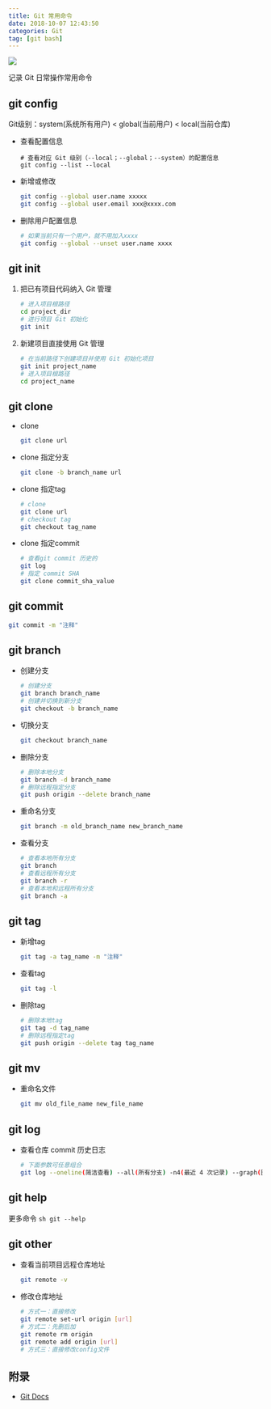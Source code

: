 ```yaml
---
title: Git 常用命令 
date: 2018-10-07 12:43:50
categories: Git
tag: [git bash]
---
```


![](https://res.cloudinary.com/incoder/image/upload/v1586250215/blog/git.png)

<!-- more -->

记录 Git 日常操作常用命令

## git config
Git级别：system(系统所有用户) < global(当前用户) < local(当前仓库)
* 查看配置信息
    ```
    # 查看对应 Git 级别（--local；--global；--system）的配置信息
    git config --list --local
    ```

* 新增或修改
    ```sh
    git config --global user.name xxxxx
    git config --global user.email xxx@xxxx.com
    ```
* 删除用户配置信息
    ```sh
    # 如果当前只有一个用户，就不用加入xxxx
    git config --global --unset user.name xxxx
    ```

## git init
1. 把已有项目代码纳入 Git 管理
    ```sh
    # 进入项目根路径
    cd project_dir
    # 进行项目 Git 初始化
    git init
    ```
2. 新建项目直接使用 Git 管理
    ```sh
    # 在当前路径下创建项目并使用 Git 初始化项目
    git init project_name
    # 进入项目根路径
    cd project_name
    ```

## git clone
* clone 
    ```sh
    git clone url
    ```
* clone 指定分支
    ```sh
    git clone -b branch_name url
    ```
* clone 指定tag
    ```sh
    # clone 
    git clone url
    # checkout tag
    git checkout tag_name
    ```
* clone 指定commit
    ```sh
    # 查看git commit 历史的
    git log
    # 指定 commit SHA
    git clone commit_sha_value
    ```

## git commit

```sh
git commit -m "注释"
```

## git branch
* 创建分支
    ```sh
    # 创建分支
    git branch branch_name
    # 创建并切换到新分支
    git checkout -b branch_name
    ```
* 切换分支
    ```sh
    git checkout branch_name
    ```
* 删除分支
    ```sh
    # 删除本地分支
    git branch -d branch_name
    # 删除远程指定分支
    git push origin --delete branch_name
    ```
* 重命名分支
    ```sh
    git branch -m old_branch_name new_branch_name
    ```
* 查看分支
    ```sh
    # 查看本地所有分支
    git branch
    # 查看远程所有分支
    git branch -r
    # 查看本地和远程所有分支
    git branch -a
    ```

## git tag
* 新增tag
    ```sh
    git tag -a tag_name -m "注释"
    ```
* 查看tag
    ```sh
    git tag -l
    ```
* 删除tag
    ```sh
    # 删除本地tag
    git tag -d tag_name
    # 删除远程指定tag
    git push origin --delete tag tag_name
    ```

## git mv
* 重命名文件
    ```sh
    git mv old_file_name new_file_name
    ```

## git log
* 查看仓库 commit 历史日志
    ```sh
    # 下面参数可任意组合
    git log --oneline(简洁查看) --all(所有分支) -n4(最近 4 次记录) --graph(图形化展示)
    ```

## git help
更多命令
    ```sh
    git --help
    ```

## git other
* 查看当前项目远程仓库地址
    ```sh
    git remote -v
    ```
* 修改仓库地址
    ```sh
    # 方式一：直接修改
    git remote set-url origin [url]
    # 方式二：先删后加
    git remote rm origin
    git remote add origin [url]
    # 方式三：直接修改config文件
    ```

## 附录
* [Git Docs](https://git-scm.com/docs)
